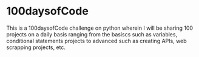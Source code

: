 # 100daysofCode
This is a 100daysofCode challenge on python wherein I will be sharing 100 projects on a daily basis ranging from the basiscs such as variables, conditional statements projects to advanced such as creating APIs, web scrapping projects, etc.
